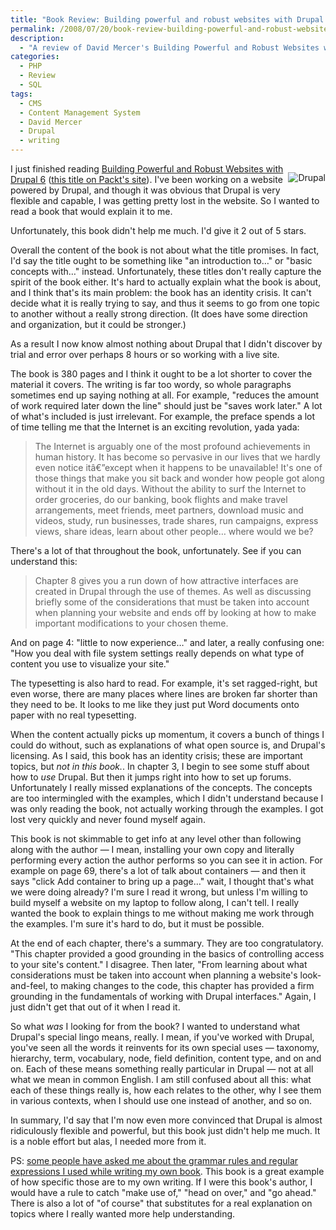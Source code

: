 ```yaml
---
title: "Book Review: Building powerful and robust websites with Drupal 6"
permalink: /2008/07/20/book-review-building-powerful-and-robust-websites-with-drupal-6/
description:
  - "A review of David Mercer's Building Powerful and Robust Websites with Drupal 6"
categories:
  - PHP
  - Review
  - SQL
tags:
  - CMS
  - Content Management System
  - David Mercer
  - Drupal
  - writing
---
```

<p style="float:right">
  <a href="http://www.amazon.com/gp/redirect.html?ie=UTF8&#038;location=http%3A%2F%2Fwww.amazon.com%2FBuilding-powerful-robust-websites-Drupal%2Fdp%2F1847192971&#038;tag=xaprb-20&#038;linkCode=ur2&#038;camp=1789&#038;creative=9325"><img style="float:right" src='http://www.xaprb.com/blog/wp-content/uploads/2008/07/robust_drupal_6.jpg' alt='Drupal' /></a>
</p>

I just finished reading [Building Powerful and Robust Websites with Drupal 6][1] ([this title on Packt's site][2]). I've been working on a website powered by Drupal, and though it was obvious that Drupal is very flexible and capable, I was getting pretty lost in the website. So I wanted to read a book that would explain it to me.

Unfortunately, this book didn't help me much. I'd give it 2 out of 5 stars.

Overall the content of the book is not about what the title promises. In fact, I'd say the title ought to be something like "an introduction to&#8230;" or "basic concepts with&#8230;" instead. Unfortunately, these titles don't really capture the spirit of the book either. It's hard to actually explain what the book is about, and I think that's its main problem: the book has an identity crisis. It can't decide what it is really trying to say, and thus it seems to go from one topic to another without a really strong direction. (It does have some direction and organization, but it could be stronger.)

As a result I now know almost nothing about Drupal that I didn't discover by trial and error over perhaps 8 hours or so working with a live site.

The book is 380 pages and I think it ought to be a lot shorter to cover the material it covers. The writing is far too wordy, so whole paragraphs sometimes end up saying nothing at all. For example, "reduces the amount of work required later down the line" should just be "saves work later." A lot of what's included is just irrelevant. For example, the preface spends a lot of time telling me that the Internet is an exciting revolution, yada yada:

> The Internet is arguably one of the most profound achievements in human history. It has become so pervasive in our lives that we hardly even notice itâ€”except when it happens to be unavailable! It's one of those things that make you sit back and wonder how people got along without it in the old days. Without the ability to surf the Internet to order groceries, do our banking, book flights and make travel arrangements, meet friends, meet partners, download music and videos, study, run businesses, trade shares, run campaigns, express views, share ideas, learn about other people&#8230; where would we be?

There's a lot of that throughout the book, unfortunately. See if you can understand this:

> Chapter 8 gives you a run down of how attractive interfaces are created in Drupal through the use of themes. As well as discussing briefly some of the considerations that must be taken into account when planning your website and ends off by looking at how to make important modifications to your chosen theme.

And on page 4: "little to now experience&#8230;" and later, a really confusing one: "How you deal with file system settings really depends on what type of content you use to visualize your site."

The typesetting is also hard to read. For example, it's set ragged-right, but even worse, there are many places where lines are broken far shorter than they need to be. It looks to me like they just put Word documents onto paper with no real typesetting.

When the content actually picks up momentum, it covers a bunch of things I could do without, such as explanations of what open source is, and Drupal's licensing. As I said, this book has an identity crisis; these are important topics, but *not in this book.*. In chapter 3, I begin to see some stuff about how to *use* Drupal. But then it jumps right into how to set up forums. Unfortunately I really missed explanations of the concepts. The concepts are too intermingled with the examples, which I didn't understand because I was only reading the book, not actually working through the examples. I got lost very quickly and never found myself again.

This book is not skimmable to get info at any level other than following along with the author &#8212; I mean, installing your own copy and literally performing every action the author performs so you can see it in action. For example on page 69, there's a lot of talk about containers &#8212; and then it says "click Add container to bring up a page&#8230;" wait, I thought that's what we were doing already? I'm sure I read it wrong, but unless I'm willing to build myself a website on my laptop to follow along, I can't tell. I really wanted the book to explain things to me without making me work through the examples. I'm sure it's hard to do, but it must be possible.

At the end of each chapter, there's a summary. They are too congratulatory. "This chapter provided a good grounding in the basics of controlling access to your site's content." I disagree. Then later, "From learning about what considerations must be taken into account when planning a website's look-and-feel, to making changes to the code, this chapter has provided a firm grounding in the fundamentals of working with Drupal interfaces." Again, I just didn't get that out of it when I read it.

So what *was* I looking for from the book? I wanted to understand what Drupal's special lingo means, really. I mean, if you've worked with Drupal, you've seen all the words it reinvents for its own special uses &#8212; taxonomy, hierarchy, term, vocabulary, node, field definition, content type, and on and on. Each of these means something really particular in Drupal &#8212; not at all what we mean in common English. I am still confused about all this: what each of these things really is, how each relates to the other, why I see them in various contexts, when I should use one instead of another, and so on.

In summary, I'd say that I'm now even more convinced that Drupal is almost ridiculously flexible and powerful, but this book just didn't help me much. It is a noble effort but alas, I needed more from it.

PS: [some people have asked me about the grammar rules and regular expressions I used while writing my own book][3]. This book is a great example of how specific those are to my own writing. If I were this book's author, I would have a rule to catch "make use of," "head on over," and "go ahead." There is also a lot of "of course" that substitutes for a real explanation on topics where I really wanted more help understanding.

 [1]: http://www.amazon.com/gp/redirect.html?ie=UTF8&#038;location=http%3A%2F%2Fwww.amazon.com%2FBuilding-powerful-robust-websites-Drupal%2Fdp%2F1847192971&#038;tag=xaprb-20&#038;linkCode=ur2&#038;camp=1789&#038;creative=9325
 [2]: http://www.packtpub.com/drupal-6-create-powerful-websites/book
 [3]: http://www.xaprb.com/blog/2008/06/15/what-is-it-like-to-write-a-technical-book/
